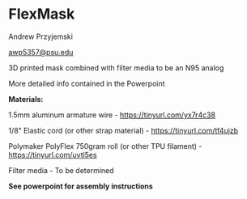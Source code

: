 # FlexMask
Andrew Przyjemski

awp5357@psu.edu

3D printed mask combined with filter media to be an N95 analog

More detailed info contained in the Powerpoint


**Materials:**

1.5mm aluminum armature wire - https://tinyurl.com/yx7r4c38

1/8" Elastic cord (or other strap material) - https://tinyurl.com/tf4ujzb

Polymaker PolyFlex 750gram roll (or other TPU filament) - https://tinyurl.com/uvtl5es

Filter media - To be determined


**See powerpoint for assembly instructions**
